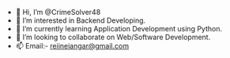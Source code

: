 - 👋 Hi, I’m @CrimeSolver48
- 👀 I’m interested in Backend Developing.
- 🌱 I’m currently learning Application Development using Python.
- 💞️ I’m looking to collaborate on Web/Software Development.
- 📫 Email:- reiineiangar@gmail.com

